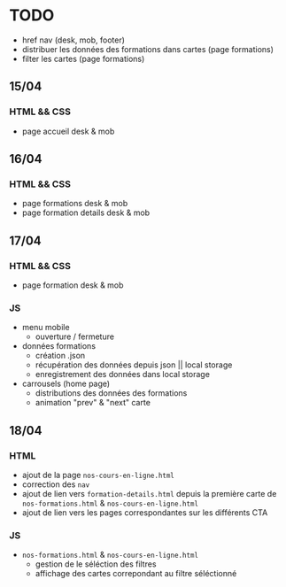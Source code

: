 # TODO

- href nav (desk, mob, footer)
- distribuer les données des formations dans cartes (page formations)
- filter les cartes (page formations)

## 15/04

### HTML && CSS

- page accueil desk & mob

## 16/04

### HTML && CSS

- page formations desk & mob
- page formation details desk & mob

## 17/04

### HTML && CSS

- page formation desk & mob

### JS

- menu mobile
  - ouverture / fermeture
- données formations
  - création .json
  - récupération des données depuis json || local storage
  - enregistrement des données dans local storage
- carrousels (home page)
  - distributions des données des formations
  - animation "prev" & "next" carte

## 18/04

### HTML

- ajout de la page <code>nos-cours-en-ligne.html</code>
- correction des <code>nav</code>
- ajout de lien vers <code>formation-details.html</code> depuis la première carte de <code>nos-formations.html</code> & <code>nos-cours-en-ligne.html</code>
- ajout de lien vers les pages correspondantes sur les différents CTA

### JS

- <code>nos-formations.html</code> & <code>nos-cours-en-ligne.html</code>
  - gestion de le séléction des filtres
  - affichage des cartes correpondant au filtre séléctionné
